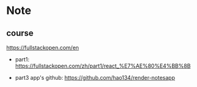 # Note
## course
https://fullstackopen.com/en

* part1:
https://fullstackopen.com/zh/part1/react_%E7%AE%80%E4%BB%8B

* part3 app's github:
https://github.com/hao134/render-notesapp
